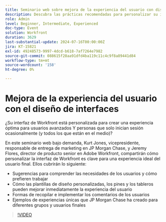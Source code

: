 ```yaml
---
title: Seminario web sobre mejora de la experiencia del usuario con diseño de interfaz
description: Descubra las prácticas recomendadas para personalizar su interfaz de Workfront en nuestro seminario web bajo demanda. Aprenda de JP Morgan Chase y de los expertos de Adobe Workfront en la optimización de la experiencia del usuario con plantillas de diseño, pines, tableros y la recopilación de comentarios del usuario.
role: Admin
level: Beginner, Intermediate, Experienced
doc-type: Event
solution: Workfront
duration: 3629
last-substantial-update: 2024-07-16T00:00:00Z
jira: KT-15821
exl-id: 49248573-9997-4dcd-b618-7af7264e7982
source-git-commit: 088615f28aa91dfd4ba119c11c4c9f8a89441d84
workflow-type: tm+mt
source-wordcount: '158'
ht-degree: 0%

---
```


# Mejora de la experiencia del usuario con el diseño de interfaces

¿Su interfaz de Workfront está personalizada para crear una experiencia óptima para usuarios avanzados Y personas que solo inician sesión ocasionalmente (y todos los que están en el medio)?

En este seminario web bajo demanda, Kurt Jones, vicepresidente, responsable de entrega de marketing en JP Morgan Chase, y Jeremy Flores, director de producto senior en Adobe Workfront, compartirán cómo personalizar la interfaz de Workfront es clave para una experiencia ideal del usuario final. Ellos cubrirán lo siguiente:

* Sugerencias para comprender las necesidades de los usuarios y cómo prefieren trabajar
* Cómo las plantillas de diseño personalizadas, los pines y los tableros pueden mejorar inmediatamente la experiencia del usuario
* Formas de recopilar e implementar los comentarios de los usuarios
* Ejemplos de experiencias únicas que JP Morgan Chase ha creado para diferentes grupos y usuarios finales

>[!VIDEO](https://video.tv.adobe.com/v/3431015/?learn=on)
